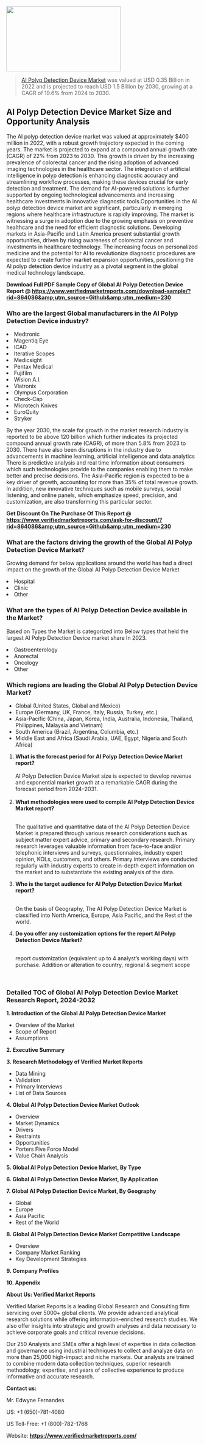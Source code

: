 <img src="https://ffe5etoiles.com/wp-content/uploads/2024/12/MST1-300x171.png" alt="" width="300" height="171" class="alignnone size-medium wp-image-20088" /><blockquote><p><p><a href="https://www.verifiedmarketreports.com/download-sample/?rid=864086&utm_source=Github&utm_medium=230" target="_blank">AI Polyp Detection Device Market</a> was valued at USD 0.35 Billion in 2022 and is projected to reach USD 1.5 Billion by 2030, growing at a CAGR of 19.6% from 2024 to 2030.</p></blockquote><p><h2>AI Polyp Detection Device Market Size and Opportunity Analysis</h2>The AI polyp detection device market was valued at approximately $400 million in 2022, with a robust growth trajectory expected in the coming years. The market is projected to expand at a compound annual growth rate (CAGR) of 22% from 2023 to 2030. This growth is driven by the increasing prevalence of colorectal cancer and the rising adoption of advanced imaging technologies in the healthcare sector. The integration of artificial intelligence in polyp detection is enhancing diagnostic accuracy and streamlining workflow processes, making these devices crucial for early detection and treatment. The demand for AI-powered solutions is further supported by ongoing technological advancements and increasing healthcare investments in innovative diagnostic tools.Opportunities in the AI polyp detection device market are significant, particularly in emerging regions where healthcare infrastructure is rapidly improving. The market is witnessing a surge in adoption due to the growing emphasis on preventive healthcare and the need for efficient diagnostic solutions. Developing markets in Asia-Pacific and Latin America present substantial growth opportunities, driven by rising awareness of colorectal cancer and investments in healthcare technology. The increasing focus on personalized medicine and the potential for AI to revolutionize diagnostic procedures are expected to create further market expansion opportunities, positioning the AI polyp detection device industry as a pivotal segment in the global medical technology landscape.</p><p class=""><strong>Download Full PDF Sample Copy of Global AI Polyp Detection Device Report @ <a href="https://www.verifiedmarketreports.com/download-sample/?rid=864086&amp;utm_source=Github&amp;utm_medium=230" target="_blank">https://www.verifiedmarketreports.com/download-sample/?rid=864086&amp;utm_source=Github&amp;utm_medium=230</a></strong></p><h3 id="" class="">Who are the largest Global manufacturers in the AI Polyp Detection Device industry?</h3><p><li>Medtronic</li><li> Magentiq Eye</li><li> ICAD</li><li> Iterative Scopes</li><li> Medicsight</li><li> Pentax Medical</li><li> Fujifilm</li><li> Wision A.I.</li><li> Viatronix</li><li> Olympus Corporation</li><li> Check-Cap</li><li> Microtech Knives</li><li> EuroQuity</li><li> Stryker</li></p><div class=""><div class="" dir="" data-message-author-role="" data-message-id="" data-message-model-slug=""><div class=""><div class=""><div class=""><div class="" dir="" data-message-author-role="" data-message-id="" data-message-model-slug=""><div class=""><div class=""><p>By the year 2030, the scale for growth in the market research industry is reported to be above 120 billion which further indicates its projected compound annual growth rate (CAGR), of more than 5.8% from 2023 to 2030. There have also been disruptions in the industry due to advancements in machine learning, artificial intelligence and data analytics There is predictive analysis and real time information about consumers which such technologies provide to the companies enabling them to make better and precise decisions. The Asia-Pacific region is expected to be a key driver of growth, accounting for more than 35% of total revenue growth. In addition, new innovative techniques such as mobile surveys, social listening, and online panels, which emphasize speed, precision, and customization, are also transforming this particular sector.</p><p><strong>Get Discount On The Purchase Of This Report @&nbsp; <a href="https://www.verifiedmarketreports.com/ask-for-discount/?rid=864086&amp;utm_source=Github&amp;utm_medium=230" target="_blank">https://www.verifiedmarketreports.com/ask-for-discount/?rid=864086&amp;utm_source=Github&amp;utm_medium=230</a></strong></p></div></div></div></div></div></div></div></div><h3 id="" class="">What are the factors driving the growth of the Global AI Polyp Detection Device Market?</h3><p id="" class="">Growing demand for below applications around the world has had a direct impact on the growth of the Global AI Polyp Detection Device Market</p><p id="" class=""><li>Hospital</li><li> Clinic</li><li> Other</li></p><h3 id="" class="">What are the types of AI Polyp Detection Device available in the Market?</h3><p id="" class="">Based on Types the Market is categorized into Below types that held the largest AI Polyp Detection Device market share In 2023.</p><p id="" class=""><li>Gastroenterology</li><li> Anorectal</li><li> Oncology</li><li> Other</li></p><h3 id="" class="">Which regions are leading the Global AI Polyp Detection Device Market?</h3><ul><li>Global (United States, Global and Mexico)</li><li>Europe (Germany, UK, France, Italy, Russia, Turkey, etc.)</li><li>Asia-Pacific (China, Japan, Korea, India, Australia, Indonesia, Thailand, Philippines, Malaysia and Vietnam)</li><li>South America (Brazil, Argentina, Columbia, etc.)</li><li>Middle East and Africa (Saudi Arabia, UAE, Egypt, Nigeria and South Africa)</li></ul><p><ol><li><strong>What is the forecast period for AI Polyp Detection Device Market report?<br /></strong><br /><span data-sheets-root="1" data-sheets-value="{&quot;1&quot;:2,&quot;2&quot;:&quot;XXXX size is expected to develop revenue and exponential market growth at a remarkable CAGR during the forecast period from 2024&ndash;2030.&quot;}" data-sheets-userformat="{&quot;2&quot;:12674,&quot;4&quot;:{&quot;1&quot;:2,&quot;2&quot;:16776960},&quot;10&quot;:2,&quot;11&quot;:0,&quot;15&quot;:&quot;Arial&quot;,&quot;16&quot;:12}">AI Polyp Detection Device Market size is expected to develop revenue and exponential market growth at a remarkable CAGR during the forecast period from 2024&ndash;2031.</span><br /><br /></li><li><strong>What methodologies were used to compile AI Polyp Detection Device Market report?<br /><br /></strong><p>The qualitative and quantitative data of the&nbsp;AI Polyp Detection Device Market is prepared through various research considerations such as subject matter expert advice, primary and secondary research. Primary research leverages valuable information from face-to-face and/or telephonic interviews and surveys, questionnaires, industry expert opinion, KOLs, customers, and others. Primary interviews are conducted regularly with industry experts to create in-depth expert information on the market and to substantiate the existing analysis of the data.&nbsp;</p></li><li><strong>Who is the target audience for AI Polyp Detection Device Market report?<br /><br /></strong><p>On the basis of Geography, The&nbsp;AI Polyp Detection Device Market is classified into North America, Europe, Asia Pacific, and the Rest of the world.</p></li><li><strong>Do you offer any customization options for the report AI Polyp Detection Device Market?<br /><br /></strong><p>report customization (equivalent up to 4 analyst&rsquo;s working days) with purchase. Addition or alteration to country, regional &amp; segment scope</p><p>&nbsp;</p></li></ol></p><h3 id="" class="">Detailed TOC of Global AI Polyp Detection Device Market Research Report, 2024-2032</h3><p id="" class=""><strong>1. Introduction of the Global AI Polyp Detection Device Market</strong></p><ul><li>Overview of the Market</li><li>Scope of Report</li><li>Assumptions</li></ul><p id="" class=""><strong>2. Executive Summary</strong></p><p id="" class=""><strong>3. Research Methodology of&nbsp;Verified Market Reports</strong></p><ul><li>Data Mining</li><li>Validation</li><li>Primary Interviews</li><li>List of Data Sources</li></ul><p id="" class=""><strong>4. Global AI Polyp Detection Device Market Outlook</strong></p><ul><li>Overview</li><li>Market Dynamics</li><li>Drivers</li><li>Restraints</li><li>Opportunities</li><li>Porters Five Force Model</li><li>Value Chain Analysis</li></ul><p id="" class=""><strong>5. Global AI Polyp Detection Device Market, By&nbsp;Type</strong></p><p id="" class=""><strong>6. Global AI Polyp Detection Device Market, By Application</strong></p><p id="" class=""><strong>7. Global AI Polyp Detection Device Market, By Geography</strong></p><ul><li>Global</li><li>Europe</li><li>Asia Pacific</li><li>Rest of the World</li></ul><p id="" class=""><strong>8. Global AI Polyp Detection Device Market Competitive Landscape</strong></p><ul><li>Overview</li><li>Company Market Ranking</li><li>Key Development Strategies</li></ul><p id="" class=""><strong>9. Company Profiles</strong></p><p id="" class=""><strong>10. Appendix</strong></p><p id="" class=""><strong>About Us: Verified Market Reports</strong></p><p id="" class="">Verified Market Reports is a leading Global Research and Consulting firm servicing over 5000+ global clients. We provide advanced analytical research solutions while offering information-enriched research studies. We also offer insights into strategic and growth analyses and data necessary to achieve corporate goals and critical revenue decisions.</p><p id="" class="">Our 250 Analysts and SMEs offer a high level of expertise in data collection and governance using industrial techniques to collect and analyze data on more than 25,000 high-impact and niche markets. Our analysts are trained to combine modern data collection techniques, superior research methodology, expertise, and years of collective experience to produce informative and accurate research.</p><p id="" class=""><strong>Contact us:</strong></p><p id="" class="">Mr. Edwyne Fernandes</p><p id="" class="">US: +1 (650)-781-4080</p><p id="" class="">US Toll-Free: +1 (800)-782-1768</p><p id="" class="">Website: <a target="" data-test-app-aware-link=""><strong>https://www.verifiedmarketreports.com/</strong></a></p>

